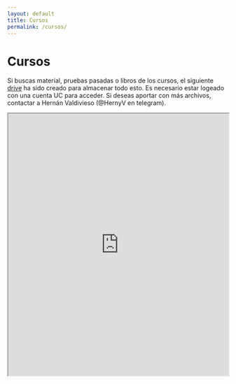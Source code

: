```yaml
---
layout: default
title: Cursos
permalink: /cursos/
---
```

# Cursos

Si buscas material, pruebas pasadas o libros de los cursos, el siguiente [drive](https://drive.google.com/drive/folders/0B04ryZ6JtcjwOWpoR1Q4QVdCYUU?resourcekey=0-AavJEVx3F73-r2dGpOcJCg) ha sido creado para almacenar todo esto. Es necesario estar logeado con una cuenta UC para acceder.  Si deseas aportar con más archivos, contactar a Hernán Valdivieso (@HernyV en telegram).

<iframe src="https://drive.google.com/u/0/embeddedfolderview?id=0B04ryZ6JtcjwOWpoR1Q4QVdCYUU#list" width="100%" height="600" ></iframe>
